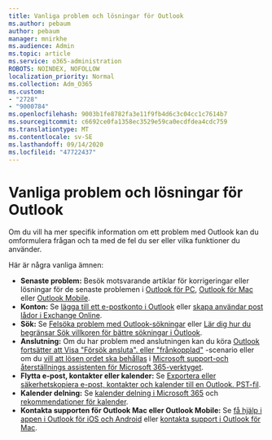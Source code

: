```yaml
---
title: Vanliga problem och lösningar för Outlook
ms.author: pebaum
author: pebaum
manager: mnirkhe
ms.audience: Admin
ms.topic: article
ms.service: o365-administration
ROBOTS: NOINDEX, NOFOLLOW
localization_priority: Normal
ms.collection: Adm_O365
ms.custom:
- "2728"
- "9000784"
ms.openlocfilehash: 9003b1fe8782fa3e11f9fb4d6c3c04cc1c7614b7
ms.sourcegitcommit: c6692ce0fa1358ec3529e59ca0ecdfdea4cdc759
ms.translationtype: MT
ms.contentlocale: sv-SE
ms.lasthandoff: 09/14/2020
ms.locfileid: "47722437"
---
```

# <a name="outlook-common-issues-and-resolutions"></a>Vanliga problem och lösningar för Outlook

Om du vill ha mer specifik information om ett problem med Outlook kan du omformulera frågan och ta med de fel du ser eller vilka funktioner du använder.

Här är några vanliga ämnen:

- **Senaste problem:**  Besök motsvarande artiklar för korrigeringar eller lösningar för de senaste problemen i  [Outlook för PC](https://support.office.com/article/ecf61305-f84f-4e13-bb73-95a214ac1230),  [Outlook för Mac](https://support.office.com/article/54afa5e3-db38-422a-9d94-3b55330ded8e)  eller  [Outlook Mobile](https://support.office.com/article/a264ef01-9c88-48fb-9285-7017e4f31f02).
- **Konton:**  Se  [lägga till ett e-postkonto i Outlook](https://support.office.com/article/6e27792a-9267-4aa4-8bb6-c84ef146101b)  eller  [skapa användar post lådor i Exchange Online](https://docs.microsoft.com/Exchange/recipients-in-exchange-online/create-user-mailboxes).
- **Sök:**  Se  [Felsöka problem med Outlook-sökningar](https://support.office.com/article/2556b11f-f4d8-46be-b0a7-de33a3f4f066)  eller  [Lär dig hur du begränsar Sök villkoren för bättre sökningar i Outlook](https://support.office.com/article/D824D1E9-A255-4C8A-8553-276FB895A8DA).
- **Anslutning:**  Om du har problem med anslutningen kan du köra  [Outlook fortsätter att Visa "Försök ansluta". eller "frånkopplad"](https://aka.ms/SaRA-OutlookDisconnect)  -scenario eller om du  [vill att lösen ordet ska behållas](https://aka.ms/SaRA-OutlookPwdPrompt)  i  [Microsoft support-och återställnings assistenten för Microsoft 365-verktyget](https://diagnostics.outlook.com/#/).
- **Flytta e-post, kontakter eller kalender:**  Se  [Exportera eller säkerhetskopiera e-post, kontakter och kalender till en Outlook. PST-fil](https://support.office.com/article/14252b52-3075-4e9b-be4e-ff9ef1068f91).
- **Kalender delning:**  Se  [kalender delning i Microsoft 365](https://support.office.com/article/b576ecc3-0945-4d75-85f1-5efafb8a37b4)  och  [rekommendationer för kalender](https://support.office.com/article/D93F72D3-2361-4E0D-8D6A-5C4939C17F39).
- **Kontakta supporten för Outlook Mac eller Outlook Mobile:**  Se  [få hjälp i appen i Outlook för iOS och Android](https://support.office.com/article/218a22d1-9fa5-4889-b689-de1c63493243)  eller  [kontakta support i Outlook för Mac](https://support.office.com/article/d0410177-8e65-4487-93f7-206a3a3d71a8).
